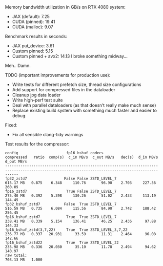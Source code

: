 Memory bandwidth utilization in GB/s on RTX 4080 system:
- JAX (default): 7.25
- CUDA (pinned): 19.41
- CUDA (malloc): 9.07

Benchmark results in seconds:
- JAX put_device: 3.61
- Custom pinned: 5.15 
- Custom pinned + avx2: 14.13
I broke something midway...

Meh.. Damn.

TODO (important improvements for production use):
- Write tests for different prefetch size, thread size configurations
- Add support for compressed files in the dataloader
- Cleanup jpg data loader
- Write high-perf test suite
- Deal with parallel dataloaders (as that doesn't really make much sense)
- Replace existing build system with something much faster and easier to debug

Fixed:
- Fix all sensible clang-tidy warnings


Test results for the compressor:
```
config                      fp16 bshuf codecs                   compressed   ratio  comp(s)  c_in MB/s  c_out MB/s   dec(s)  d_in MB/s  d_out MB/s
--------------------------------------------------------------------------------------------------------------------------------------------------
fp32_zstd7                 False False ZSTD_LEVEL_7              615.17 MB   0.875    6.348     110.76       96.90    2.703     227.56      260.09
fp16_zstd7                  True False ZSTD_LEVEL_7              275.40 MB   0.392    5.398     130.26       51.02    2.433     113.19      144.49
fp32_bshuf_zstd7           False  True ZSTD_LEVEL_7              516.59 MB   0.735    6.084     115.56       84.90    2.742     188.42      256.45
fp16_bshuf_zstd7            True  True ZSTD_LEVEL_7              238.41 MB   0.339    5.154     136.41       46.25    2.436      97.88      144.33
fp16_bshuf_zstd(3,7,22)     True  True ZSTD_LEVEL_3,7,22         236.77 MB   0.337   20.931      33.59       11.31    2.464      96.08      142.66
fp16_bshuf_zstd22           True  True ZSTD_LEVEL_22             235.98 MB   0.336   20.030      35.10       11.78    2.494      94.62      140.97
raw total:                                                       703.13 MB   1.000
```
